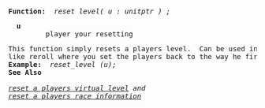 <div class="mw-parser-output"><p><br />
<span id="bpresetlevel"></span>
</p>
<pre><b>Function:</b>  <i>reset_level( u&#160;: unitptr )&#160;;</i>
</pre>
<pre>  <b>u</b>
         player your resetting
</pre>
<pre>This function simply resets a players level.  Can be used in functions
like reroll where you set the players back to the way he first logged on.
<b>Example:  </b><i>reset_level (u);</i>
<b>See Also</b>
<i>
<a href="#bpresetvlevel">reset a players virtual level</a> and
<a href="#bpresetrace">reset a players race information</a></i>
</pre></div>